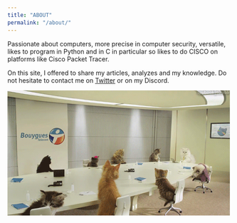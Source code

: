 ```yaml
---
title: "ABOUT"
permalink: "/about/"
---
```


Passionate about computers, more precise in computer security, versatile, likes to program in Python and in C in particular so likes to do CISCO on platforms like Cisco Packet Tracer. <br />

On this site, I offered to share my articles, analyzes and my knowledge. Do not hesitate to contact me on [Twitter](https://twitter.com/Seyptoo) or on my Discord.

![Flower](test.gif)
